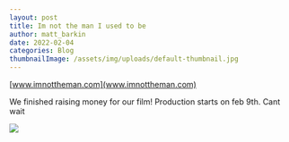 ```yaml
---
layout: post
title: Im not the man I used to be
author: matt_barkin
date: 2022-02-04
categories: Blog
thumbnailImage: /assets/img/uploads/default-thumbnail.jpg
---
```

[www.imnottheman.com](www.imnottheman.com)

We finished raising money for our film! Production starts on feb 9th. Cant wait 



![](https://media.istockphoto.com/photos/dinerat-night-picture-id172211868?k=20&m=172211868&s=612x612&w=0&h=KP1erebCH3DAhzp_6fWYZm0RFzCcTghPbXkaYExRwe0=)